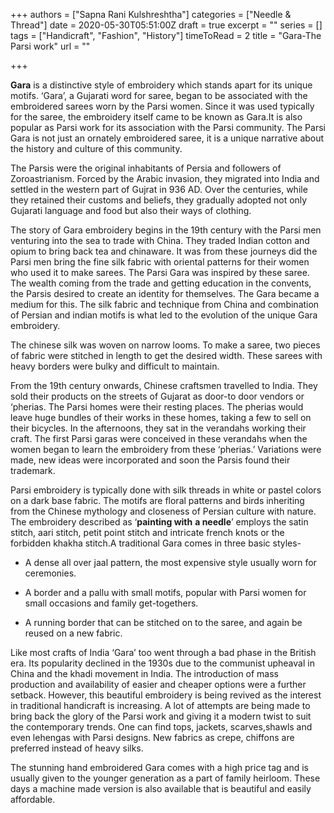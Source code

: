 +++
authors = ["Sapna Rani Kulshreshtha"]
categories = ["Needle & Thread"]
date = 2020-05-30T05:51:00Z
draft = true
excerpt = ""
series = []
tags = ["Handicraft", "Fashion", "History"]
timeToRead = 2
title = "Gara-The Parsi work"
url = ""

+++

**Gara** is a distinctive style of embroidery which stands apart for its unique motifs. ‘Gara’, a Gujarati word for saree, began to be associated with the embroidered sarees worn by the Parsi women. Since it was used typically for the saree, the embroidery itself came to be known as Gara.It is also popular as Parsi work for its association with the Parsi community. The Parsi Gara is not just an ornately embroidered saree, it is a unique narrative about the history and culture of this community.

The Parsis were the original inhabitants of Persia and followers of Zoroastrianism. Forced by the Arabic invasion, they migrated into India and settled in the western part of Gujrat in 936 AD. Over the centuries, while they retained their customs and beliefs, they gradually adopted not only Gujarati language and food but also their ways of clothing.

The story of Gara embroidery begins in the 19th century with the Parsi men venturing into the sea to trade with China. They traded Indian cotton and opium to bring back tea and chinaware. It was from these journeys did the Parsi men bring the fine silk fabric with oriental patterns for their women who used it to make sarees. The Parsi Gara was inspired by these saree. The wealth coming from the trade and getting education in the convents, the Parsis desired to create an identity for themselves. The Gara became a medium for this. The silk fabric and technique from China and combination of Persian and indian motifs is what led to the evolution of the unique Gara embroidery.

The chinese silk was woven on narrow looms. To make a saree, two pieces of fabric were stitched in length to get the desired width. These sarees with heavy borders were bulky and difficult to maintain.

From the 19th century onwards, Chinese craftsmen travelled to India. They sold their products on the streets of Gujarat as door-to door vendors or ‘pherias. The Parsi homes were their resting places. The pherias would leave huge bundles of their works in these homes, taking a few to sell on their bicycles. In the afternoons, they sat in the verandahs working their craft. The first Parsi garas were conceived in these verandahs when the women began to learn the embroidery from these ‘pherias.’ Variations were made, new ideas were incorporated and soon the Parsis found their trademark.

Parsi embroidery is typically done with silk threads in white or pastel colors on a dark base fabric. The motifs are floral patterns and birds inheriting from the Chinese mythology and closeness of Persian culture with nature. The embroidery described as ‘**painting with** **a needle**’ employs the satin stitch, aari stitch, petit point stitch and intricate french knots or the forbidden khakha stitch.A traditional Gara comes in three basic styles-

* A dense all over jaal pattern, the most expensive style usually worn for ceremonies.


* A border and a pallu with small motifs, popular with Parsi women for small occasions and family get-togethers.


* A running border that can be stitched on to the saree, and again be reused on a new fabric.

Like most crafts of India ‘Gara’ too went through a bad phase in the British era. Its popularity declined in the 1930s due to the communist upheaval in China and the khadi movement in India. The introduction of mass production and availability of easier and cheaper options were a further setback. However, this beautiful embroidery is being revived as the interest in traditional handicraft is increasing. A lot of attempts are being made to bring back the glory of the Parsi work and giving it a modern twist to suit the contemporary trends. One can find tops, jackets, scarves,shawls and even lehengas with Parsi designs. New fabrics as crepe, chiffons are preferred instead of heavy silks.

The stunning hand embroidered Gara comes with a high price tag and is usually given to the younger generation as a part of family heirloom. These days a machine made version is also available that is beautiful and easily affordable.